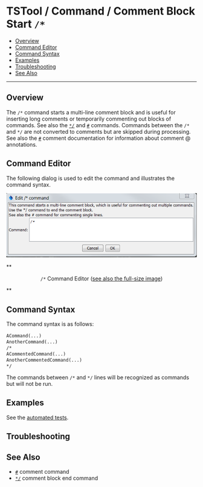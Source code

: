 # TSTool / Command / Comment Block Start `/*` #

* [Overview](#overview)
* [Command Editor](#command-editor)
* [Command Syntax](#command-syntax)
* [Examples](#examples)
* [Troubleshooting](#troubleshooting)
* [See Also](#see-also)

-------------------------

## Overview ##

The `/*` command starts a multi-line comment block and is useful for inserting long comments or
temporarily commenting out blocks of commands.
See also the [`*/`](../CommentBlockEnd/CommentBlockEnd.md) and [`#`](../Comment/Comment.md) commands.
Commands between the `/*` and `*/` are not converted to comments but are skipped during processing.
See also the [`#`](../Comment/Comment.md) comment documentation for information about comment @ annotations.

## Command Editor ##

The following dialog is used to edit the command and illustrates the command syntax.

![CommentBlockStart](CommentBlockStart.png)

**<p style="text-align: center;">
`/*` Command Editor (<a href="../CommentBlockStart.png">see also the full-size image</a>)
</p>**

## Command Syntax ##

The command syntax is as follows:

```text
ACommand(...)
AnotherCommand(...)
/*
ACommentedCommand(...)
AnotherCommentedCommand(...)
*/
```

The commands between `/*` and `*/` lines will be recognized as commands but will not be run.

## Examples ##

See the [automated tests](https://github.com/OpenCDSS/cdss-app-tstool-test/tree/master/test/regression/commands/general/CommentBlock).

## Troubleshooting ##

## See Also ##

* [`#`](../Comment/Comment.md) comment command
* [`*/`](../CommentBlockEnd/CommentBlockEnd.md) comment block end command
